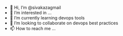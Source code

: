 - 👋 Hi, I’m @sivakazagmail
- 👀 I’m interested in ...
- 🌱 I’m currently learning devops tools
- 💞️ I’m looking to collaborate on devops best practices
- 📫 How to reach me ...

<!---
sivakazagmail/sivakazagmail is a ✨ special ✨ repository because its `README.md` (this file) appears on your GitHub profile.
You can click the Preview link to take a look at your changes.
--->
